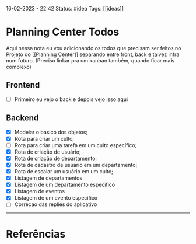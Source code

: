 16-02-2023 - 22:42
Status: #idea
Tags: [[ideas]]

# Planning Center Todos

Aqui nessa nota eu vou adicionando os todos que precisam ser feitos no Projeto do [[Planning Center]] separando entre front, back e talvez infra num futuro. (Preciso linkar pra um kanban também, quando ficar mais complexo)

## Frontend
- [ ] Primeiro eu vejo o back e depois vejo isso aqui

## Backend
- [x] Modelar o basico dos objetos;
- [x] Rota para criar um culto;
- [ ] Rota para criar uma tarefa em um culto específico;
- [x] Rota de criação de usuário;
- [x] Rota de criação de departamento;
- [x] Rota de cadastro de usuário em um departamento;
- [x] Rota de escalar um usuário em um culto;
- [x] Listagem de departamentos
- [x] Listagem de um departamento especifico
- [x] Listagem de eventos
- [x] Listagem de um evento especifico
- [ ] Correcao das replies do aplicativo

---
# Referências